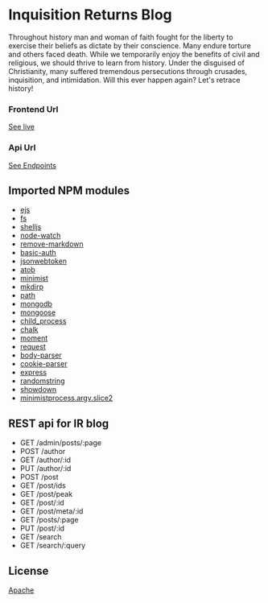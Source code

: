 # Inquisition Returns Blog
Throughout history man and woman of faith fought for the liberty to exercise their beliefs as dictate by their conscience. Many endure torture and others faced death. While we temporarily enjoy the benefits of civil and religious, we should thrive to learn from history. Under the disguised of Christianity, many suffered tremendous persecutions through crusades, inquisition, and intimidation. Will this ever happen again? Let's retrace history!

### Frontend Url
[See live](https://inquisitionreturns.com)

### Api Url
[See Endpoints](http://api.wspecs.com/ir)

## Imported NPM modules

* [ejs](https://www.npmjs.com/package/ejs) 
* [fs](https://www.npmjs.com/package/fs) 
* [shelljs](https://www.npmjs.com/package/shelljs) 
* [node-watch](https://www.npmjs.com/package/node-watch) 
* [remove-markdown](https://www.npmjs.com/package/remove-markdown) 
* [basic-auth](https://www.npmjs.com/package/basic-auth) 
* [jsonwebtoken](https://www.npmjs.com/package/jsonwebtoken) 
* [atob](https://www.npmjs.com/package/atob) 
* [minimist](https://www.npmjs.com/package/minimist) 
* [mkdirp](https://www.npmjs.com/package/mkdirp) 
* [path](https://www.npmjs.com/package/path) 
* [mongodb](https://www.npmjs.com/package/mongodb) 
* [mongoose](https://www.npmjs.com/package/mongoose) 
* [child_process](https://www.npmjs.com/package/child_process) 
* [chalk](https://www.npmjs.com/package/chalk) 
* [moment](https://www.npmjs.com/package/moment) 
* [request](https://www.npmjs.com/package/request) 
* [body-parser](https://www.npmjs.com/package/body-parser) 
* [cookie-parser](https://www.npmjs.com/package/cookie-parser) 
* [express](https://www.npmjs.com/package/express) 
* [randomstring](https://www.npmjs.com/package/randomstring) 
* [showdown](https://www.npmjs.com/package/showdown) 
* [minimistprocess.argv.slice2](https://www.npmjs.com/package/minimistprocess.argv.slice2) 

## REST api for IR blog
* GET /admin/posts/:page
* POST /author
* GET /author/:id
* PUT /author/:id
* POST /post
* GET /post/ids
* GET /post/peak
* GET /post/:id
* GET /post/meta/:id
* GET /posts/:page
* PUT /post/:id
* GET /search
* GET /search/:query

## License
[Apache](LICENSE)
